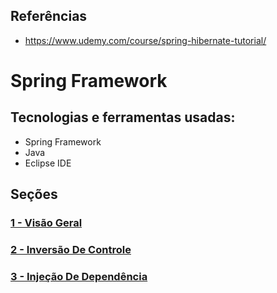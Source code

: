 ## Referências
- https://www.udemy.com/course/spring-hibernate-tutorial/

# Spring Framework
## Tecnologias e ferramentas usadas:
- Spring Framework
- Java
- Eclipse IDE

## Seções
### [1 - Visão Geral](1-visao-geral/README.md)
### [2 - Inversão De Controle](2-inversao-de-controle/README.md)
### [3 - Injeção De Dependência](3-injecao-de-dependencia/README.md)

